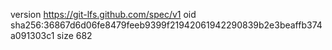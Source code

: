 version https://git-lfs.github.com/spec/v1
oid sha256:36867d6d06fe8479feeb9399f21942061942290839b2e3beaffb374a091303c1
size 682
